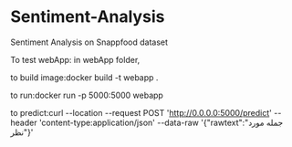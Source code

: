 # Sentiment-Analysis
Sentiment Analysis on Snappfood dataset

To test webApp:
in webApp folder, 

to build image:docker build -t webapp .

to run:docker run -p 5000:5000 webapp

to predict:curl --location --request POST 'http://0.0.0.0:5000/predict' --header 'content-type:application/json' --data-raw '{"rawtext":"جمله مورد نظر"}'
